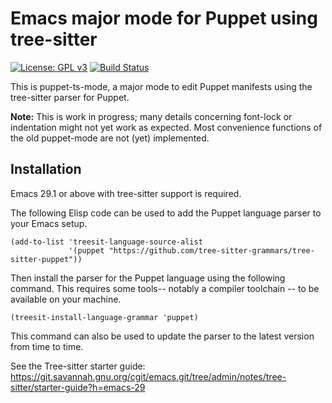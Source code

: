 # Emacs major mode for Puppet using tree-sitter

[![License: GPL v3](https://img.shields.io/badge/License-GPLv3-blue.svg)](https://www.gnu.org/licenses/gpl-3.0)
[![Build Status](https://github.com/smoeding/puppet-ts-mode/actions/workflows/CI.yaml/badge.svg)](https://github.com/smoeding/puppet-ts-mode/actions/workflows/CI.yaml)

This is puppet-ts-mode, a major mode to edit Puppet manifests using the tree-sitter parser for Puppet.

**Note:** This is work in progress; many details concerning font-lock or indentation might not yet work as expected.  Most convenience functions of the old puppet-mode are not (yet) implemented.

## Installation

Emacs 29.1 or above with tree-sitter support is required.

The following Elisp code can be used to add the Puppet language parser to your Emacs setup.

```elisp
(add-to-list 'treesit-language-source-alist
             '(puppet "https://github.com/tree-sitter-grammars/tree-sitter-puppet"))
```

Then install the parser for the Puppet language using the following command. This requires some tools-- notably a compiler toolchain -- to be available on your machine.

```elisp
(treesit-install-language-grammar 'puppet)
```

This command can also be used to update the parser to the latest version from time to time.

See the Tree-sitter starter guide: https://git.savannah.gnu.org/cgit/emacs.git/tree/admin/notes/tree-sitter/starter-guide?h=emacs-29
